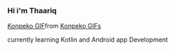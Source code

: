 ### Hi i'm Thaariq

<div class="tenor-gif-embed" data-postid="20535900" data-share-method="host" data-aspect-ratio="1.77778" data-width="100%"><a href="https://tenor.com/view/konpeko-gif-20535900">Konpeko GIF</a>from <a href="https://tenor.com/search/konpeko-gifs">Konpeko GIFs</a></div> <script type="text/javascript" async src="https://tenor.com/embed.js"></script>

currently learning Kotlin and Android app Development

